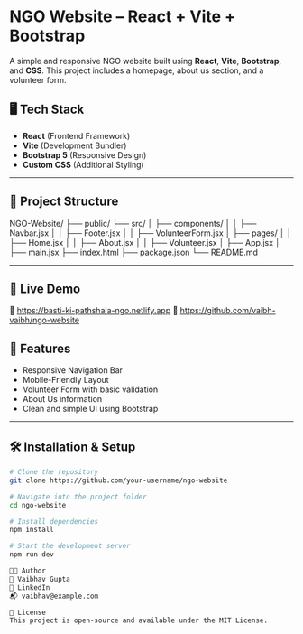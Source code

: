 # NGO Website – React + Vite + Bootstrap

A simple and responsive NGO website built using **React**, **Vite**, **Bootstrap**, and **CSS**. This project includes a homepage, about us section, and a volunteer form.

## 🖥️ Tech Stack

- **React** (Frontend Framework)
- **Vite** (Development Bundler)
- **Bootstrap 5** (Responsive Design)
- **Custom CSS** (Additional Styling)

---

## 📁 Project Structure

NGO-Website/
├── public/
├── src/
│ ├── components/
│ │ ├── Navbar.jsx
│ │ ├── Footer.jsx
│ │ ├── VolunteerForm.jsx
│ ├── pages/
│ │ ├── Home.jsx
│ │ ├── About.jsx
│ │ ├── Volunteer.jsx
│ ├── App.jsx
│ ├── main.jsx
├── index.html
├── package.json
└── README.md


---

## 🚀 Live Demo

🔗 https://basti-ki-pathshala-ngo.netlify.app
📂 https://github.com/vaibh-vaibh/ngo-website

## 📌 Features

- Responsive Navigation Bar
- Mobile-Friendly Layout
- Volunteer Form with basic validation
- About Us information
- Clean and simple UI using Bootstrap

---

## 🛠️ Installation & Setup

```bash
# Clone the repository
git clone https://github.com/your-username/ngo-website

# Navigate into the project folder
cd ngo-website

# Install dependencies
npm install

# Start the development server
npm run dev

🧑‍💻 Author
👤 Vaibhav Gupta
🔗 LinkedIn
📬 vaibhav@example.com

📄 License
This project is open-source and available under the MIT License.

